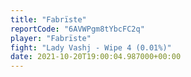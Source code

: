 ```yaml
---
title: "Fabrïste"
reportCode: "6AVWPgm8tYbcFC2q"
player: "Fabrïste"
fight: "Lady Vashj - Wipe 4 (0.01%)"
date: 2021-10-20T19:00:04.987000+00:00
---
```

